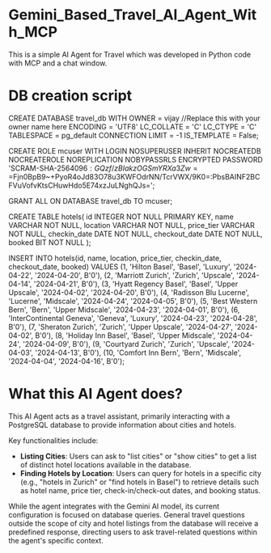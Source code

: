 # Gemini_Based_Travel_AI_Agent_With_MCP
This is a simple AI Agent for Travel which was developed in Python code with MCP and a chat window.

# DB creation script
CREATE DATABASE travel_db
    WITH
    OWNER = vijay //Replace this with your owner name here
    ENCODING = 'UTF8'
    LC_COLLATE = 'C'
    LC_CTYPE = 'C'
    TABLESPACE = pg_default
    CONNECTION LIMIT = -1
    IS_TEMPLATE = False;
 
CREATE ROLE mcuser WITH
  LOGIN
  NOSUPERUSER
  INHERIT
  NOCREATEDB
  NOCREATEROLE
  NOREPLICATION
  NOBYPASSRLS
  ENCRYPTED PASSWORD 'SCRAM-SHA-256$4096:GQzf/zBIakzOGSmYRXa3Zw==$Fjn0BpB9~+PyoR4oJd83O78u3KWFOdrNN/TcrVWX/9K0=:PbsBAINF2BCFVuVofvKtsCHuwHdo5E74xzJuLNghQJs=';
 
GRANT ALL ON DATABASE travel_db TO mcuser;
 
CREATE TABLE hotels(
 id            INTEGER NOT NULL PRIMARY KEY,
 name          VARCHAR NOT NULL,
 location      VARCHAR NOT NULL,
 price_tier    VARCHAR NOT NULL,
 checkin_date  DATE    NOT NULL,
 checkout_date DATE    NOT NULL,
 booked        BIT     NOT NULL
);
 
INSERT INTO hotels(id, name, location, price_tier, checkin_date, checkout_date, booked)
VALUES
 (1, 'Hilton Basel', 'Basel', 'Luxury', '2024-04-22', '2024-04-20', B'0'),
 (2, 'Marriott Zurich', 'Zurich', 'Upscale', '2024-04-14', '2024-04-21', B'0'),
 (3, 'Hyatt Regency Basel', 'Basel', 'Upper Upscale', '2024-04-02', '2024-04-20', B'0'),
 (4, 'Radisson Blu Lucerne', 'Lucerne', 'Midscale', '2024-04-24', '2024-04-05', B'0'),
 (5, 'Best Western Bern', 'Bern', 'Upper Midscale', '2024-04-23', '2024-04-01', B'0'),
 (6, 'InterContinental Geneva', 'Geneva', 'Luxury', '2024-04-23', '2024-04-28', B'0'),
 (7, 'Sheraton Zurich', 'Zurich', 'Upper Upscale', '2024-04-27', '2024-04-02', B'0'),
 (8, 'Holiday Inn Basel', 'Basel', 'Upper Midscale', '2024-04-24', '2024-04-09', B'0'),
 (9, 'Courtyard Zurich', 'Zurich', 'Upscale', '2024-04-03', '2024-04-13', B'0'),
 (10, 'Comfort Inn Bern', 'Bern', 'Midscale', '2024-04-04', '2024-04-16', B'0');

# What this AI Agent does?
This AI Agent acts as a travel assistant, primarily interacting with a PostgreSQL database to provide information about cities and hotels.

Key functionalities include:
- **Listing Cities**: Users can ask to "list cities" or "show cities" to get a list of distinct hotel locations available in the database.
- **Finding Hotels by Location**: Users can query for hotels in a specific city (e.g., "hotels in Zurich" or "find hotels in Basel") to retrieve details such as hotel name, price tier, check-in/check-out dates, and booking status.

While the agent integrates with the Gemini AI model, its current configuration is focused on database queries. General travel questions outside the scope of city and hotel listings from the database will receive a predefined response, directing users to ask travel-related questions within the agent's specific context.
